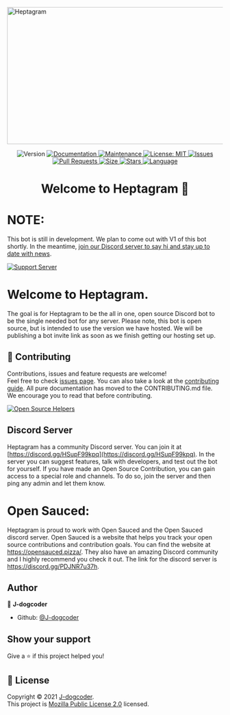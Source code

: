 <img src="https://socialify.git.ci/Heptagram-Bot/Heptagram/image?description=1&font=Raleway&owner=1&pattern=Circuit%20Board&theme=Dark" alt="Heptagram" width="1040" height="320" />
<p align="center">
  <img alt="Version" src="https://img.shields.io/badge/version-0.0.1-blue.svg?cacheSeconds=2592000&style=for-the-badge&logo=github?label=healthinesses" />
  <a href="https://github.com/Heptagram-Bot/Heptagram#readme" target="_blank">
    <img alt="Documentation" src="https://img.shields.io/badge/documentation-yes-brightgreen.svg?style=for-the-badge&logo=github?label=healthinesses" />
  </a>
  <a href="https://github.com/Heptagram-Bot/Heptagram/graphs/commit-activity" target="_blank">
    <img alt="Maintenance" src="https://img.shields.io/badge/Maintained%3F-yes-green.svg?style=for-the-badge&logo=github?label=healthinesses" />
  </a>
  <a href="https://github.com/Heptagram-Bot/Heptagram/blob/master/LICENSE" target="_blank">
    <img alt="License: MIT" src="https://img.shields.io/github/license/J-dogcoder/Heptagram?style=for-the-badge&logo=github?label=healthinesses" />
  </a>
  <a href="https://github.com/Heptagram-Bot/Heptagram/issues">
    <img alt="Issues" src="https://img.shields.io/github/issues/Heptagram-Bot/Heptagram?style=for-the-badge&logo=github?label=healthinesses" />
  </a>
  <a href="https://github.com/Heptagram-Bot/Heptagram/pulls">
    <img alt="Pull Requests" src="https://img.shields.io/github/issues-pr/Heptagram-Bot/Heptagram?style=for-the-badge&logo=github?label=healthinesses" />
  </a>
  <a href="https://github.com/Heptagram-Bot/Heptagram">
    <img alt="Size" src="https://img.shields.io/github/languages/code-size/Heptagram-Bot/Heptagram?style=for-the-badge&logo=github?label=healthinesses" />
  </a>
   <a href="https://github.com/Heptagram-Bot/Heptagram">
    <img alt="Stars" src="https://img.shields.io/github/stars/Heptagram-Bot/Heptagram?style=for-the-badge&logo=github?label=healthinesses" />
  </a>
   <a href="https://github.com/Heptagram-Bot/Heptagram">
    <img alt="Language" src="https://img.shields.io/github/languages/top/Heptagram-Bot/Heptagram?style=for-the-badge&logo=github?label=healthinesses?" />
  </a>
</p>

<h1 align="center">Welcome to Heptagram 👋</h1>

# NOTE: 
This bot is still in development. We plan to come out with V1 of this bot shortly. In the meantime, [join our Discord server to say hi and stay up to date with news](https://discord.gg/HSupF99kpq).

[![Support Server](https://img.shields.io/discord/826493837878493204.svg?label=Discord&logo=Discord&colorB=7289da&style=for-the-badge)](https://discord.gg/HSupF99kpq)

# Welcome to Heptagram. 
The goal is for Heptagram to be the all in one, open source Discord bot to be the single needed bot for any server.
Please note, this bot is open source, but is intended to use the version we have hosted. We will be publishing a bot invite link as soon as we finish getting our hosting set up.


## 🤝 Contributing

Contributions, issues and feature requests are welcome!<br />Feel free to check [issues page](https://github.com/Heptagram-Bot/Heptagram/issues). You can also take a look at the [contributing guide](https://github.com/Heptagram-Bot/Heptagram/blob/master/CONTRIBUTING.md). All pure documentation has moved to the CONTRIBUTING.md file. We encourage you to read that before contributing.

[![Open Source Helpers](https://www.codetriage.com/heptagram-bot/heptagram/badges/users.svg)](https://www.codetriage.com/heptagram-bot/heptagram)

## Discord Server
Heptagram has a community Discord server. You can join it at [https://discord.gg/HSupF99kpq](https://discord.gg/HSupF99kpq). In the server you can suggest features, talk with developers, and test out the bot for yourself. If you have made an Open Source Contribution, you can gain access to a special role and channels. To do so, join the server and then ping any admin and let them know.


# Open Sauced:
Heptagram is proud to work with Open Sauced and the Open Sauced discord server. Open Sauced is a website that helps you track your open source contributions and contribution goals. You can find the website at https://opensauced.pizza/. They also have an amazing Discord community and I highly recommend you check it out. The link for the discord server is https://discord.gg/PDJNR7u37h.


## Author

👤 **J-dogcoder**

* Github: [@J-dogcoder](https://github.com/J-dogcoder)

## Show your support

Give a ⭐️ if this project helped you!

## 📝 License

Copyright © 2021 [J-dogcoder](https://github.com/J-dogcoder).<br />
This project is [Mozilla Public License 2.0](https://github.com/Heptagram-Bot/Heptagram/blob/master/LICENSE) licensed.

